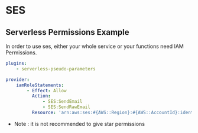 # SES

## Serverless Permissions Example

In order to use ses, either your whole service or your functions
need IAM Permissions.

```yml
plugins:
    - serverless-pseudo-parameters

provider:
    iamRoleStatements:
        - Effect: Allow
          Action:
              - SES:SendEmail
              - SES:SendRawEmail
          Resource: 'arn:aws:ses:#{AWS::Region}:#{AWS::AccountId}:identity/example.com'
```

-   Note : it is not recommended to give star permissions
